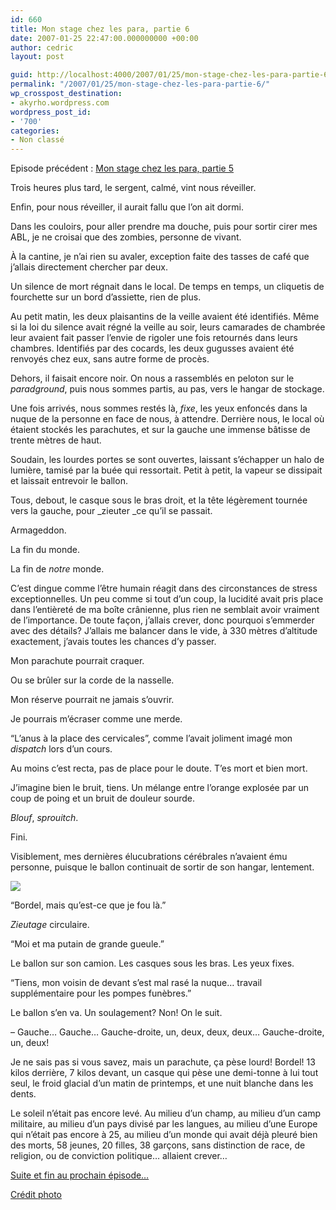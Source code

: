 ```yaml
---
id: 660
title: Mon stage chez les para, partie 6
date: 2007-01-25 22:47:00.000000000 +00:00
author: cedric
layout: post

guid: http://localhost:4000/2007/01/25/mon-stage-chez-les-para-partie-6.html
permalink: "/2007/01/25/mon-stage-chez-les-para-partie-6/"
wp_crosspost_destination:
- akyrho.wordpress.com
wordpress_post_id:
- '700'
categories:
- Non classé
---
```

Episode précédent : [Mon stage chez les para, partie 5](/blog/2007/01/21/Mon-stage-chez-les-para-partie-5)

Trois heures plus tard, le sergent, calmé, vint nous réveiller.

Enfin, pour nous réveiller, il aurait fallu que l’on ait dormi.

Dans les couloirs, pour aller prendre ma douche, puis pour sortir cirer mes ABL, je ne croisai que des zombies, personne de vivant.

À la cantine, je n’ai rien su avaler, exception faite des tasses de café que j’allais directement chercher par deux.

Un silence de mort régnait dans le local. De temps en temps, un cliquetis de fourchette sur un bord d’assiette, rien de plus.

Au petit matin, les deux plaisantins de la veille avaient été identifiés. Même si la loi du silence avait régné la veille au soir, leurs camarades de chambrée leur avaient fait passer l’envie de rigoler une fois retournés dans leurs chambres. Identifiés par des cocards, les deux gugusses avaient été renvoyés chez eux, sans autre forme de procès.

Dehors, il faisait encore noir. On nous a rassemblés en peloton sur le _paradground_, puis nous sommes partis, au pas, vers le hangar de stockage.

Une fois arrivés, nous sommes restés là, _fixe_, les yeux enfoncés dans la nuque de la personne en face de nous, à attendre. Derrière nous, le local où étaient stockés les parachutes, et sur la gauche une immense bâtisse de trente mètres de haut.

Soudain, les lourdes portes se sont ouvertes, laissant s’échapper un halo de lumière, tamisé par la buée qui ressortait. Petit à petit, la vapeur se dissipait et laissait entrevoir le ballon.

Tous, debout, le casque sous le bras droit, et la tête légèrement tournée vers la gauche, pour \_zieuter \_ce qu’il se passait.

Armageddon.

La fin du monde.

La fin de _notre_ monde.

C’est dingue comme l’être humain réagit dans des circonstances de stress exceptionnelles. Un peu comme si tout d’un coup, la lucidité avait pris place dans l’entièreté de ma boîte crânienne, plus rien ne semblait avoir vraiment de l’importance. De toute façon, j’allais crever, donc pourquoi s’emmerder avec des détails? J’allais me balancer dans le vide, à 330 mètres d’altitude exactement, j’avais toutes les chances d’y passer.

Mon parachute pourrait craquer.

Ou se brûler sur la corde de la nasselle.

Mon réserve pourrait ne jamais s’ouvrir.

Je pourrais m’écraser comme une merde.

“L’anus à la place des cervicales”, comme l’avait joliment imagé mon _dispatch_ lors d’un cours.

Au moins c’est recta, pas de place pour le doute. T’es mort et bien mort.

J’imagine bien le bruit, tiens. Un mélange entre l’orange explosée par un coup de poing et un bruit de douleur sourde.

_Blouf_, _sprouitch_.

Fini.

Visiblement, mes dernières élucubrations cérébrales n’avaient ému personne, puisque le ballon continuait de sortir de son hangar, lentement.

![](/images/2010-Schaffen-17.jpg) 

“Bordel, mais qu’est-ce que je fou là.”

_Zieutage_ circulaire.

“Moi et ma putain de grande gueule.”

Le ballon sur son camion. Les casques sous les bras. Les yeux fixes.

“Tiens, mon voisin de devant s’est mal rasé la nuque… travail supplémentaire pour les pompes funèbres.”

Le ballon s’en va. Un soulagement? Non! On le suit.

&#8211; Gauche… Gauche… Gauche-droite, un, deux, deux, deux… Gauche-droite, un, deux!

Je ne sais pas si vous savez, mais un parachute, ça pèse lourd! Bordel! 13 kilos derrière, 7 kilos devant, un casque qui pèse une demi-tonne à lui tout seul, le froid glacial d’un matin de printemps, et une nuit blanche dans les dents.

Le soleil n’était pas encore levé. Au milieu d’un champ, au milieu d’un camp militaire, au milieu d’un pays divisé par les langues, au milieu d’une Europe qui n’était pas encore à 25, au milieu d’un monde qui avait déjà pleuré bien des morts, 58 jeunes, 20 filles, 38 garçons, sans distinction de race, de religion, ou de conviction politique… allaient crever…

[Suite et fin au prochain épisode…](/blog/2007/06/21/mon-stage-chez-les-para-fin/)

[Crédit photo](http://www.fjr2.be/Fotoalbum-90%20-%202010%20-%20Schaffen.htm)